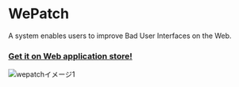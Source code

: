 # WePatch
A system enables users to improve Bad User Interfaces on the Web.
<br>
<h3><a href="https://chrome.google.com/webstore/detail/wepatch/ighkaildcmbaihmbminafcodmicjmaid?utm_source=chrome-ntp-icon">Get it on Web application store!</a></h3>
<img border="0" src="http://tajima.nkmr.io/wepatch/img/wepatch_gif.gif" alt="wepatchイメージ1">

